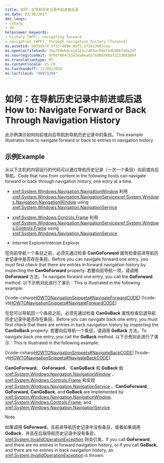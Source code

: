 ```yaml
---
title: 如何：在导航历史记录中前进或后退
ms.date: 03/30/2017
dev_langs:
- csharp
- vb
helpviewer_keywords:
- history [WPF], navigating forward
- navigation [WPF], through navigation history (forward)
ms.assetid: 5939d574-5f53-469e-85f5-1f2b13607caa
ms.openlocfilehash: 76a78debdce14123cc465ac9abf4db906fe0a2df
ms.sourcegitcommit: 9f6df084c53a3da0ea657ed0d708a72213683084
ms.translationtype: MT
ms.contentlocale: zh-CN
ms.lasthandoff: 12/09/2020
ms.locfileid: "96973294"
---
```

# <a name="how-to-navigate-forward-or-back-through-navigation-history"></a><span data-ttu-id="85793-102">如何：在导航历史记录中前进或后退</span><span class="sxs-lookup"><span data-stu-id="85793-102">How to: Navigate Forward or Back Through Navigation History</span></span>
<span data-ttu-id="85793-103">此示例演示如何向前或向后导航到导航历史记录中的条目。</span><span class="sxs-lookup"><span data-stu-id="85793-103">This example illustrates how to navigate forward or back to entries in navigation history.</span></span>  
  
## <a name="example"></a><span data-ttu-id="85793-104">示例</span><span class="sxs-lookup"><span data-stu-id="85793-104">Example</span></span>  
 <span data-ttu-id="85793-105">从以下主机的内容运行的代码可以通过导航历史记录（一次一个条目）向前或向后导航。</span><span class="sxs-lookup"><span data-stu-id="85793-105">Code that runs from content in the following hosts can navigate forward or back through navigation history, one entry at a time.</span></span>  
  
- <span data-ttu-id="85793-106"><xref:System.Windows.Navigation.NavigationWindow> 利用 <xref:System.Windows.Navigation.NavigationService></span><span class="sxs-lookup"><span data-stu-id="85793-106"><xref:System.Windows.Navigation.NavigationWindow> using <xref:System.Windows.Navigation.NavigationService></span></span>  
  
- <span data-ttu-id="85793-107"><xref:System.Windows.Controls.Frame> 利用 <xref:System.Windows.Navigation.NavigationService></span><span class="sxs-lookup"><span data-stu-id="85793-107"><xref:System.Windows.Controls.Frame> using <xref:System.Windows.Navigation.NavigationService></span></span>  
  
- <span data-ttu-id="85793-108">Internet Explorer</span><span class="sxs-lookup"><span data-stu-id="85793-108">Internet Explorer</span></span>  
  
 <span data-ttu-id="85793-109">在向前导航一个条目之前，必须先通过检查 **CanGoForward** 属性检查前进导航历史记录中是否存在条目。</span><span class="sxs-lookup"><span data-stu-id="85793-109">Before you can navigate forward one entry, you must first check that there are entries in forward navigation history by inspecting the **CanGoForward** property.</span></span> <span data-ttu-id="85793-110">若要向前导航一项，请调用 **GoForward** 方法。</span><span class="sxs-lookup"><span data-stu-id="85793-110">To navigate forward one entry, you call the **GoForward** method.</span></span> <span data-ttu-id="85793-111">以下示例对此进行了演示：</span><span class="sxs-lookup"><span data-stu-id="85793-111">This is illustrated in the following example:</span></span>  
  
 [!code-csharp[HOWTONavigationSnippets#NavigateForwardCODE](~/samples/snippets/csharp/VS_Snippets_Wpf/HOWTONavigationSnippets/CSharp/HomePage.xaml.cs#navigateforwardcode)]
 [!code-vb[HOWTONavigationSnippets#NavigateForwardCODE](~/samples/snippets/visualbasic/VS_Snippets_Wpf/HOWTONavigationSnippets/visualbasic/homepage.xaml.vb#navigateforwardcode)]  
  
 <span data-ttu-id="85793-112">在您可以导航回一个条目之前，必须先通过检查 **CanGoBack** 属性检查后退导航历史记录中是否存在条目。</span><span class="sxs-lookup"><span data-stu-id="85793-112">Before you can navigate back one entry, you must first check that there are entries in back navigation history by inspecting the **CanGoBack** property.</span></span> <span data-ttu-id="85793-113">若要向后导航一个条目，请调用 **GoBack** 方法。</span><span class="sxs-lookup"><span data-stu-id="85793-113">To navigate back one entry, you call the **GoBack** method.</span></span> <span data-ttu-id="85793-114">以下示例对此进行了演示：</span><span class="sxs-lookup"><span data-stu-id="85793-114">This is illustrated in the following example:</span></span>  
  
 [!code-csharp[HOWTONavigationSnippets#NavigateBackCODE](~/samples/snippets/csharp/VS_Snippets_Wpf/HOWTONavigationSnippets/CSharp/HomePage.xaml.cs#navigatebackcode)]
 [!code-vb[HOWTONavigationSnippets#NavigateBackCODE](~/samples/snippets/visualbasic/VS_Snippets_Wpf/HOWTONavigationSnippets/visualbasic/homepage.xaml.vb#navigatebackcode)]  
  
 <span data-ttu-id="85793-115">**CanGoForward**、 **GoForward**、 **CanGoBack** 和 **GoBack** 由 <xref:System.Windows.Navigation.NavigationWindow> 、 <xref:System.Windows.Controls.Frame> 和实现 <xref:System.Windows.Navigation.NavigationService> 。</span><span class="sxs-lookup"><span data-stu-id="85793-115">**CanGoForward**, **GoForward**, **CanGoBack**, and **GoBack** are implemented by <xref:System.Windows.Navigation.NavigationWindow>, <xref:System.Windows.Controls.Frame>, and <xref:System.Windows.Navigation.NavigationService>.</span></span>  
  
> [!NOTE]
> <span data-ttu-id="85793-116">如果调用 **GoForward**，且前进导航历史记录中没有条目，或者如果调用 **GoBack**，并且在后端导航历史记录中没有条目， <xref:System.InvalidOperationException> 则会引发。</span><span class="sxs-lookup"><span data-stu-id="85793-116">If you call **GoForward**, and there are no entries in forward navigation history, or if you call **GoBack**, and there are no entries in back navigation history, an <xref:System.InvalidOperationException> is thrown.</span></span>
